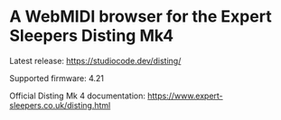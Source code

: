 A WebMIDI browser for the Expert Sleepers Disting Mk4
=============

Latest release: https://studiocode.dev/disting/

Supported firmware: 4.21

Official Disting Mk 4 documentation: https://www.expert-sleepers.co.uk/disting.html

